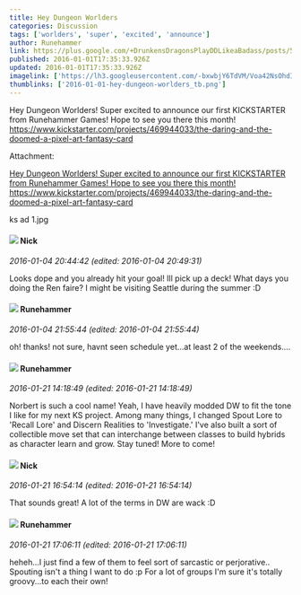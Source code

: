 ```yaml
---
title: Hey Dungeon Worlders
categories: Discussion
tags: ['worlders', 'super', 'excited', 'announce']
author: Runehammer
link: https://plus.google.com/+DrunkensDragonsPlayDDLikeaBadass/posts/5QFbdQB3ktE
published: 2016-01-01T17:35:33.926Z
updated: 2016-01-01T17:35:33.926Z
imagelink: ['https://lh3.googleusercontent.com/-bxwbjY6TdVM/Voa42NsOhdI/AAAAAAAAAO8/bSzlCKbmV9Y/w1024-h447/ks%2Bad%2B1.jpg']
thumblinks: ['2016-01-01-hey-dungeon-worlders_tb.png']
---
```


Hey Dungeon Worlders! Super excited to announce our first KICKSTARTER from Runehammer Games! Hope to see you there this month! <a href="https://www.kickstarter.com/projects/469944033/the-daring-and-the-doomed-a-pixel-art-fantasy-card" class="ot-anchor">https://www.kickstarter.com/projects/469944033/the-daring-and-the-doomed-a-pixel-art-fantasy-card</a>


Attachment:

<a href='https://plus.google.com/photos/102812199704580089280/albums/6234873968267840785/6234873975668639186?sqi=100084733231320276299&sqsi=495ab0e7-7352-40c7-9718-677d19c9273e'>Hey Dungeon Worlders! Super excited to announce our first KICKSTARTER from Runehammer Games! Hope to see you there this month! https://www.kickstarter.com/projects/469944033/the-daring-and-the-doomed-a-pixel-art-fantasy-card</a>


ks ad 1.jpg
<div id='comment z13vwfb4xvroypdsu23fercwil3wu3upm04'>
  <h4><img src='{{site.baseurl}}//images/avatars/111263164746088860231_photo.jpg'> Nick</h4>
      <p><cite>2016-01-04 20:44:42 (edited: 2016-01-04 20:49:31)</cite></p>
        <p>Looks dope and you already hit your goal! Ill pick up a deck! What days you doing the Ren faire? I might be visiting Seattle during the summer :D</p>
</div>
        

<div id='comment z13vwfb4xvroypdsu23fercwil3wu3upm04'>
  <h4><img src='{{site.baseurl}}//images/avatars/102812199704580089280_photo.jpg'> Runehammer</h4>
      <p><cite>2016-01-04 21:55:44 (edited: 2016-01-04 21:55:44)</cite></p>
        <p>oh! thanks! not sure, havnt seen schedule yet...at least 2 of the weekends....</p>
</div>
        

<div id='comment z13vwfb4xvroypdsu23fercwil3wu3upm04'>
  <h4><img src='{{site.baseurl}}//images/avatars/102812199704580089280_photo.jpg'> Runehammer</h4>
      <p><cite>2016-01-21 14:18:49 (edited: 2016-01-21 14:18:49)</cite></p>
        <p>Norbert is such a cool name! Yeah, I have heavily modded DW to fit the tone I like for my next KS project. Among many things, I changed Spout Lore to &#39;Recall Lore&#39; and Discern Realities to &#39;Investigate.&#39; I&#39;ve also built a sort of collectible move set that can interchange between classes to build hybrids as character learn and grow. Stay tuned! More to come!</p>
</div>
        

<div id='comment z13vwfb4xvroypdsu23fercwil3wu3upm04'>
  <h4><img src='{{site.baseurl}}//images/avatars/111263164746088860231_photo.jpg'> Nick</h4>
      <p><cite>2016-01-21 16:54:14 (edited: 2016-01-21 16:54:14)</cite></p>
        <p>That sounds great! A lot of the terms in DW are wack :D</p>
</div>
        

<div id='comment z13vwfb4xvroypdsu23fercwil3wu3upm04'>
  <h4><img src='{{site.baseurl}}//images/avatars/102812199704580089280_photo.jpg'> Runehammer</h4>
      <p><cite>2016-01-21 17:06:11 (edited: 2016-01-21 17:06:11)</cite></p>
        <p>heheh...I just find a few of them to feel sort of sarcastic or perjorative.. Spouting isn&#39;t a thing I want to do :p For a lot of groups I&#39;m sure it&#39;s totally groovy...to each their own!</p>
</div>
        